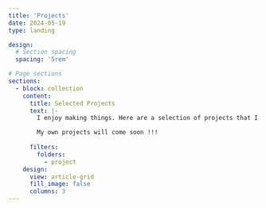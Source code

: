 ```yaml
---
title: 'Projects'
date: 2024-05-19
type: landing

design:
  # Section spacing
  spacing: '5rem'

# Page sections
sections:
  - block: collection
    content:
      title: Selected Projects
      text: |-
        I enjoy making things. Here are a selection of projects that I have worked on over the years.

        My own projects will come soon !!!
    
      filters:
        folders:
          - project
    design:
      view: article-grid
      fill_image: false
      columns: 3
---
```

